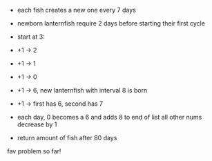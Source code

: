 - each fish creates a new one every 7 days
- newborn lanternfish require 2 days before starting their first cycle

- start at 3:
- +1 -> 2
- +1 -> 1
- +1 -> 0
- +1 -> 6, new lanternfish with interval 8 is born
- +1 -> first has 6, second has 7

- each day, 0 becomes a 6 and adds 8 to end of list  all other nums decrease by 1
- return amount of fish after 80 days

fav problem so far!